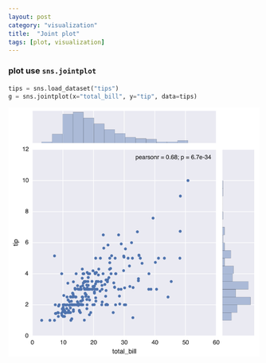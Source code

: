 ```yaml
---
layout: post
category: "visualization"
title:  "Joint plot"
tags: [plot, visualization]
---
```


### plot use `sns.jointplot`

```python
tips = sns.load_dataset("tips")
g = sns.jointplot(x="total_bill", y="tip", data=tips)
```

![](https://raw.githubusercontent.com/Tsinghua-gongjing/blog_codes/master/images/20190726223744.png)